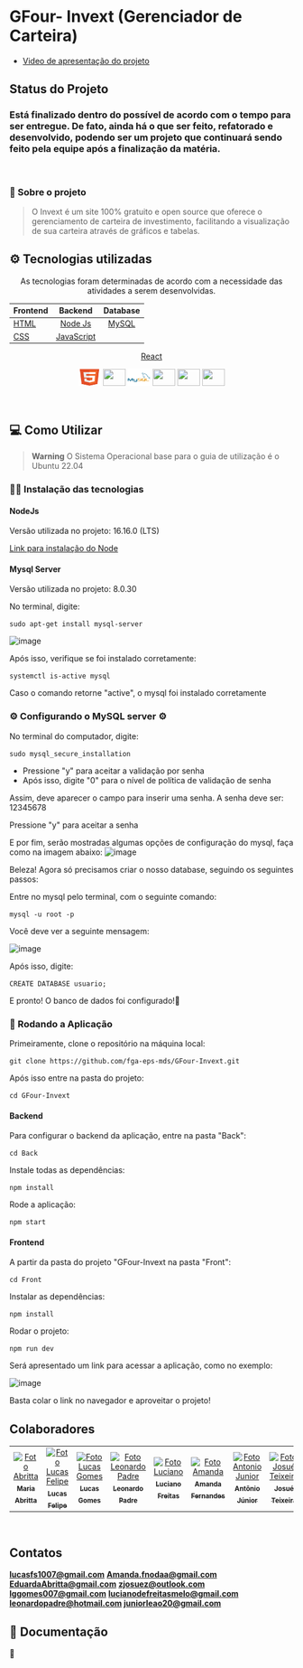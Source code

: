 # GFour- Invext (Gerenciador de Carteira)

- [Video de apresentação do projeto](https://drive.google.com/file/d/1wrIzn__WLxGMot0W1Wr803bQaa8l0IkL/view?usp=sharing)

##  Status do Projeto

<p align="center"> 
 <h3 align="left"> 
     Está finalizado dentro do possível de acordo com o tempo para ser entregue. De fato, ainda há o que ser feito, refatorado e desenvolvido, podendo ser um projeto que continuará sendo feito pela equipe após a finalização da matéria. 
 </h1>
</p>

<br/>  

### 📄 Sobre o projeto
> O Invext é um site 100% gratuito e open source que oferece o gerenciamento de carteira de investimento, facilitando a visualização de sua carteira através de gráficos e tabelas.<br/> 

## ⚙️ Tecnologias utilizadas
<div align="center">
As tecnologias foram determinadas de acordo com a necessidade das atividades a serem desenvolvidas.

Frontend | Backend | Database
:--------- | :------:  | :------:  
[HTML](https://html5.org/)  | [Node Js](https://nodejs.org/en/docs/) | [MySQL](https://dev.mysql.com/doc/)
[CSS](https://www.w3.org/Style/CSS/Overview.en.html) | [JavaScript](https://www.javascript.com/)  
[React](https://pt-br.reactjs.org/)
<br>
<p align="center"> 
  <img  height="30" width="40" src="https://raw.githubusercontent.com/devicons/devicon/master/icons/html5/html5-original.svg">
  <img  height="30" width="40" src="https://cdn.jsdelivr.net/gh/devicons/devicon/icons/nodejs/nodejs-original-wordmark.svg" />
  <img  height="30" width="40" src="https://raw.githubusercontent.com/devicons/devicon/master/icons/mysql/mysql-original-wordmark.svg">
  <img  height="30" width="40" src="https://cdn.jsdelivr.net/gh/devicons/devicon/icons/css3/css3-original.svg" />
  <img  height="30" width="40" src="https://cdn.jsdelivr.net/gh/devicons/devicon/icons/javascript/javascript-original.svg" />
  <img  height="30" width="40" src="https://cdn.jsdelivr.net/gh/devicons/devicon/icons/react/react-original-wordmark.svg" />
</div>
<br/> 


## 💻 Como Utilizar

>**Warning**
>O Sistema Operacional base para o guia de utilização é o Ubuntu 22.04

### 👨‍💻 Instalação das tecnologias

#### NodeJs
Versão utilizada no projeto: 16.16.0 (LTS)

[Link para instalação do Node](https://nodejs.org/en/download/)

#### Mysql Server
Versão utilizada no projeto: 8.0.30

No terminal, digite:

```
sudo apt-get install mysql-server
```
![image](https://user-images.githubusercontent.com/88516249/182737956-7bf7a0d8-acc7-481a-b116-0ea23f82951a.png)

Após isso, verifique se foi instalado corretamente:

```
systemctl is-active mysql
```
Caso o comando retorne "active", o mysql foi instalado corretamente

### ⚙️ Configurando o MySQL server ⚙️
No terminal do computador, digite:
```
sudo mysql_secure_installation
```
- Pressione "y" para aceitar a validação por senha
- Após isso, digite "0" para o nível de política de validação de senha

Assim, deve aparecer o campo para inserir uma senha. A senha deve ser: 12345678

Pressione "y" para aceitar a senha

E por fim, serão mostradas algumas opções de configuração do mysql, faça como na imagem abaixo:
![image](https://user-images.githubusercontent.com/88516249/182738634-d5195544-6531-4395-9056-b603550fc329.png)

Beleza! Agora só precisamos criar o nosso database, seguindo os seguintes passos:

Entre no mysql pelo terminal, com o seguinte comando:
```
mysql -u root -p
```
Você deve ver a seguinte mensagem:

![image](https://user-images.githubusercontent.com/88516249/182742836-91f52092-5ac8-48b5-82b7-f86a88121b65.png)

Após isso, digite:
```
CREATE DATABASE usuario;
```

E pronto! O banco de dados foi configurado!🎉

### 💽 Rodando a Aplicação
Primeiramente, clone o repositório na máquina local:
```
git clone https://github.com/fga-eps-mds/GFour-Invext.git
```
Após isso entre na pasta do projeto:
```
cd GFour-Invext
```
#### Backend
Para configurar o backend da aplicação, entre na pasta "Back":
```
cd Back
```
Instale todas as dependências:
```
npm install
```
Rode a aplicação:
```
npm start
```
#### Frontend
A partir da pasta do projeto "GFour-Invext na pasta "Front":
```
cd Front
```
Instalar as dependências:
```
npm install
```
Rodar o projeto:
```
npm run dev
```
Será apresentado um link para acessar a aplicação, como no exemplo:

![image](https://user-images.githubusercontent.com/88516249/182744741-1b380baa-973d-4600-9edf-d5c8e56fb32d.png)

Basta colar o link no navegador e aproveitar o projeto!

## Colaboradores

<!-- 
Arquiteto: rosa #FF00FF
PO: azul #
SM: marrom #
Devops: verde-escuro #
Desenvolvedor: amarelo #
-->

<table>
  
  <tr>
    <td align="center">
      <a href="#">
        <img src="https://avatars.githubusercontent.com/u/87709987?v=4" width="100px;" alt="Foto Abritta"/><br>
        <sub>
          <b>Maria Abritta</b>
        </sub>
      </a>
    </td>
    <td align="center">
      <a href="#">
        <img src="https://avatars.githubusercontent.com/u/88278278?v=4" width="100px;" alt="Foto Lucas Felipe"/><br>
        <sub>
          <b>Lucas Felipe</b>
        </sub>
      </a>
    </td>
    <td align="center">
      <a href="#">
        <img src="https://avatars.githubusercontent.com/u/88175144?v=4" width="100px;" alt="Foto Lucas Gomes"/><br>
        <sub>
          <b>Lucas Gomes</b>
        </sub>
      </a>
    </td>
    <td align="center">
      <a href="#">
        <img src="https://avatars.githubusercontent.com/u/62120616?v=4" width="100px;" alt="Foto Leonardo Padre"/><br>
        <sub>
          <b>Leonardo Padre</b>
        </sub>
      </a>
    </td>
    <td align="center">
      <a href="#">
        <img src="https://avatars.githubusercontent.com/u/88516249?v=4" width="100px;" alt="Foto Luciano"/><br>
        <sub>
          <b>Luciano Freitas</b>
        </sub>
      </a>
    </td>
    <td align="center">
      <a href="#">
        <img src="https://avatars.githubusercontent.com/u/58089751?v=4" width="100px;" alt="Foto Amanda"/><br>
        <sub>
          <b>Amanda Fernandes</b>
        </sub>
      </a>
    </td>
    <td align="center">
      <a href="#">
        <img src="https://avatars.githubusercontent.com/u/72047826?v=4" width="100px;" alt="Foto Antonio Junior"/><br>
        <sub>
          <b>Antônio Júnior</b>
        </sub>
      </a>
    </td>
    <td align="center">
      <a href="#">
        <img src="https://avatars.githubusercontent.com/u/82157394?v=4" width="100px;" alt="Foto Josué Teixeira"/><br>
        <sub>
          <b>Josué Teixeira</b>
        </sub>
      </a>
    </td>
   </tr>
  <tr>
    
</table>

<br/> 

## Contatos 
<b>lucasfs1007@gmail.com</b>
<b>Amanda.fnodaa@gmail.com</b>
<b>EduardaAbritta@gmail.com</b>
<b>zjosuez@outlook.com</b>
<b>lggomes007@gmail.com</b>
<b>lucianodefreitasmelo@gmail.com</b>
<b>leonardopadre@hotmail.com </b>
<b>juniorleao20@gmail.com</b>


## 📜 Documentação 
🚧
